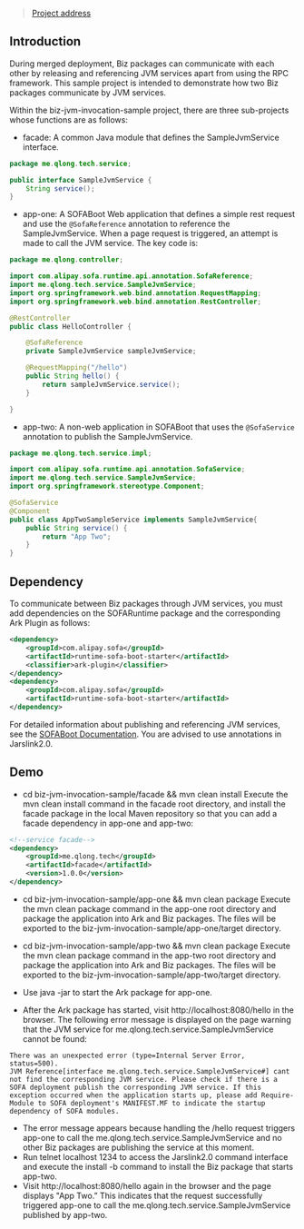 ﻿> [Project address](https://github.com/sofastack/sofa-jarslink/tree/master/sofa-jarslink-samples/biz-jvm-invocation-sample)

## Introduction
During merged deployment, Biz packages can communicate with each other by releasing and referencing JVM services apart from using the RPC framework. This sample project is intended to demonstrate how two Biz packages communicate by JVM services.

Within the biz-jvm-invocation-sample project, there are three sub-projects whose functions are as follows:
+ facade: A common Java module that defines the SampleJvmService interface.
```java
package me.qlong.tech.service;

public interface SampleJvmService {
    String service();
}
```
+ app-one: A SOFABoot Web application that defines a simple rest request and use the `@SofaReference` annotation to reference the SampleJvmService. When a page request is triggered, an attempt is made to call the JVM service. The key code is:
```java
package me.qlong.controller;

import com.alipay.sofa.runtime.api.annotation.SofaReference;
import me.qlong.tech.service.SampleJvmService;
import org.springframework.web.bind.annotation.RequestMapping;
import org.springframework.web.bind.annotation.RestController;

@RestController
public class HelloController {

    @SofaReference
    private SampleJvmService sampleJvmService;

    @RequestMapping("/hello")
    public String hello() {
        return sampleJvmService.service();
    }

}
```

+ app-two: A non-web application in SOFABoot that uses the `@SofaService` annotation to publish the SampleJvmService. 
```java
package me.qlong.tech.service.impl;

import com.alipay.sofa.runtime.api.annotation.SofaService;
import me.qlong.tech.service.SampleJvmService;
import org.springframework.stereotype.Component;

@SofaService
@Component
public class AppTwoSampleService implements SampleJvmService{
    public String service() {
        return "App Two";
    }
}
```

## Dependency
To communicate between Biz packages through JVM services, you must add dependencies on the SOFARuntime package and the corresponding Ark Plugin as follows:
```xml
<dependency>
    <groupId>com.alipay.sofa</groupId>
    <artifactId>runtime-sofa-boot-starter</artifactId>
    <classifier>ark-plugin</classifier>
</dependency>
<dependency>
    <groupId>com.alipay.sofa</groupId>
    <artifactId>runtime-sofa-boot-starter</artifactId>
</dependency>
```
For detailed information about publishing and referencing JVM services, see the [SOFABoot Documentation](../Module-Service). You are advised to use annotations in Jarslink2.0.

## Demo
+ cd biz-jvm-invocation-sample/facade && mvn clean install 
Execute the mvn clean install command in the facade root directory, and install the facade package in the local Maven repository so that you can add a facade dependency in app-one and app-two:
```xml
<!--service facade-->
<dependency>
    <groupId>me.qlong.tech</groupId>
    <artifactId>facade</artifactId>
    <version>1.0.0</version>
</dependency>
```

+ cd biz-jvm-invocation-sample/app-one && mvn clean package
Execute the mvn clean package command in the app-one root directory and package the application into Ark and Biz packages. The files will be exported to the biz-jvm-invocation-sample/app-one/target directory.

+ cd biz-jvm-invocation-sample/app-two && mvn clean package
Execute the mvn clean package command in the app-two root directory and package the application into Ark and Biz packages. The files will be exported to the biz-jvm-invocation-sample/app-two/target directory.

+ Use java -jar to start the Ark package for app-one.
+ After the Ark package has started, visit http://localhost:8080/hello in the browser. The following error message is displayed on the page warning that the JVM service for me.qlong.tech.service.SampleJvmService cannot be found:
```text
There was an unexpected error (type=Internal Server Error, status=500).
JVM Reference[interface me.qlong.tech.service.SampleJvmService#] cant not find the corresponding JVM service. Please check if there is a SOFA deployment publish the corresponding JVM service. If this exception occurred when the application starts up, please add Require-Module to SOFA deployment's MANIFEST.MF to indicate the startup dependency of SOFA modules.
```
+ The error message appears because handling the /hello request triggers app-one to call the me.qlong.tech.service.SampleJvmService and no other Biz packages are publishing the service at this moment.
+ Run telnet localhost 1234 to access the Jarslink2.0 command interface and execute the install -b command to install the Biz package that starts app-two.
+ Visit http://localhost:8080/hello again in the browser and the page displays "App Two.” This indicates that the request successfully triggered app-one to call the me.qlong.tech.service.SampleJvmService published by app-two.
